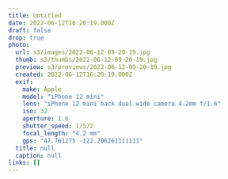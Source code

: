 ```yaml
---
title: Untitled
date: 2022-06-12T16:20:19.000Z
draft: false
drop: true
photo:
  url: s3/images/2022-06-12-09-20-19.jpg
  thumb: s3/thumbs/2022-06-12-09-20-19.jpg
  preview: s3/previews/2022-06-12-09-20-19.jpg
  created: 2022-06-12T16:20:19.000Z
  exif:
    make: Apple
    model: "iPhone 12 mini"
    lens: "iPhone 12 mini back dual wide camera 4.2mm f/1.6"
    iso: 32
    aperture: 1.6
    shutter_speed: 1/572
    focal_length: "4.2 mm"
    gps: "47.761275 -122.206261111111"
  title: null
  caption: null
links: []
---
```

